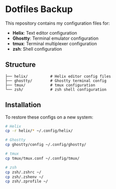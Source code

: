 # Dotfiles Backup

This repository contains my configuration files for:

- **Helix**: Text editor configuration
- **Ghostty**: Terminal emulator configuration  
- **tmux**: Terminal multiplexer configuration
- **zsh**: Shell configuration

## Structure

```
├── helix/          # Helix editor config files
├── ghostty/        # Ghostty terminal config
├── tmux/           # tmux configuration
└── zsh/            # zsh shell configuration
```

## Installation

To restore these configs on a new system:

```bash
# Helix
cp -r helix/* ~/.config/helix/

# Ghostty
cp ghostty/config ~/.config/ghostty/

# tmux
cp tmux/tmux.conf ~/.config/tmux/

# zsh
cp zsh/.zshrc ~/
cp zsh/.zshenv ~/
cp zsh/.zprofile ~/
```